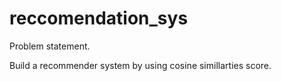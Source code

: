 # reccomendation_sys
Problem statement.

Build a recommender system by using cosine simillarties score.



